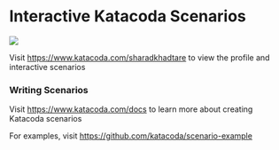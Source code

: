 # Interactive Katacoda Scenarios

[![](http://shields.katacoda.com/katacoda/sharadkhadtare/count.svg)](https://www.katacoda.com/sharadkhadtare "Get your profile on Katacoda.com")

Visit https://www.katacoda.com/sharadkhadtare to view the profile and interactive scenarios

### Writing Scenarios
Visit https://www.katacoda.com/docs to learn more about creating Katacoda scenarios

For examples, visit https://github.com/katacoda/scenario-example
